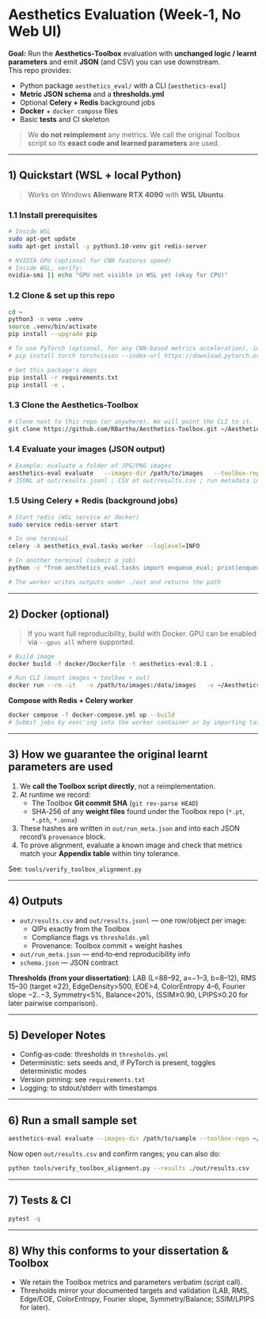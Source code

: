 # Aesthetics Evaluation (Week‑1, No Web UI)

**Goal:** Run the **Aesthetics‑Toolbox** evaluation with **unchanged logic / learnt parameters** and emit **JSON** (and CSV) you can use downstream.  
This repo provides:
- Python package `aesthetics_eval/` with a CLI (`aesthetics-eval`)
- **Metric JSON schema** and a **thresholds.yml**
- Optional **Celery + Redis** background jobs
- **Docker** + `docker compose` files
- Basic **tests** and CI skeleton

> We **do not reimplement** any metrics. We call the original Toolbox script so its **exact code and learned parameters** are used.

---

## 1) Quickstart (WSL + local Python)

> Works on Windows **Alienware RTX 4090** with **WSL Ubuntu**.

### 1.1 Install prerequisites
```bash
# Inside WSL
sudo apt-get update
sudo apt-get install -y python3.10-venv git redis-server

# NVIDIA GPU (optional for CNN features speed)
# Inside WSL, verify:
nvidia-smi || echo "GPU not visible in WSL yet (okay for CPU)"
```

### 1.2 Clone & set up this repo
```bash
cd ~
python3 -m venv .venv
source .venv/bin/activate
pip install --upgrade pip

# To use PyTorch (optional, for any CNN-based metrics acceleration), install per PyTorch docs for your CUDA:
# pip install torch torchvision --index-url https://download.pytorch.org/whl/cu121

# Get this package's deps
pip install -r requirements.txt
pip install -e .
```

### 1.3 Clone the **Aesthetics-Toolbox**
```bash
# Clone next to this repo (or anywhere). We will point the CLI to it.
git clone https://github.com/RBartho/Aesthetics-Toolbox.git ~/Aesthetics-Toolbox
```

### 1.4 Evaluate your images (JSON output)
```bash
# Example: evaluate a folder of JPG/PNG images
aesthetics-eval evaluate   --images-dir /path/to/images   --toolbox-repo ~/Aesthetics-Toolbox   --out-dir /path to out   --thresholds path to thresholds.yml   --emit-jsonl
# JSONL at out/results.jsonl ; CSV at out/results.csv ; run metadata in out/run_meta.json
```

### 1.5 Using Celery + Redis (background jobs)
```bash
# Start redis (WSL service or docker)
sudo service redis-server start

# In one terminal
celery -A aesthetics_eval.tasks worker --loglevel=INFO

# In another terminal (submit a job)
python -c "from aesthetics_eval.tasks import enqueue_eval; print(enqueue_eval('/path/to/images','~/Aesthetics-Toolbox','thresholds.yml','./out'))"

# The worker writes outputs under ./out and returns the path
```

---

## 2) Docker (optional)

> If you want full reproducibility, build with Docker. GPU can be enabled via `--gpus all` where supported.

```bash
# Build image
docker build -f docker/Dockerfile -t aesthetics-eval:0.1 .

# Run CLI (mount images + toolbox + out)
docker run --rm -it   -v /path/to/images:/data/images   -v ~/Aesthetics-Toolbox:/opt/Aesthetics-Toolbox   -v $(pwd)/out:/workspace/out   aesthetics-eval:0.1   aesthetics-eval evaluate --images-dir /data/images --toolbox-repo /opt/Aesthetics-Toolbox --out-dir /workspace/out --emit-jsonl
```

**Compose with Redis + Celery worker**
```bash
docker compose -f docker-compose.yml up --build
# Submit jobs by exec'ing into the worker container or by importing tasks from your host
```

---

## 3) How we guarantee the original **learnt parameters** are used

1. We **call the Toolbox script directly**, not a reimplementation.  
2. At runtime we record:
   - The Toolbox **Git commit SHA** (`git rev-parse HEAD`)
   - SHA‑256 of any **weight files** found under the Toolbox repo (`*.pt`, `*.pth`, `*.onnx`)
3. These hashes are written in `out/run_meta.json` and into each JSON record’s `provenance` block.
4. To prove alignment, evaluate a known image and check that metrics match your **Appendix table** within tiny tolerance.

See: `tools/verify_toolbox_alignment.py`

---

## 4) Outputs

- `out/results.csv` and `out/results.jsonl` — one row/object per image:
  - QIPs exactly from the Toolbox
  - Compliance flags vs `thresholds.yml`
  - Provenance: Toolbox commit + weight hashes
- `out/run_meta.json` — end‑to‑end reproducibility info
- `schema.json` — JSON contract

**Thresholds (from your dissertation)**: LAB (L=88–92, a=−1–3, b=8–12), RMS 15–30 (target ≈22), EdgeDensity>500, EOE>4, ColorEntropy 4–6, Fourier slope −2..−3, Symmetry<5%, Balance<20%, (SSIM≥0.90, LPIPS≤0.20 for later pairwise comparison).

---

## 5) Developer Notes

- Config‑as‑code: thresholds in `thresholds.yml`
- Deterministic: sets seeds and, if PyTorch is present, toggles deterministic modes
- Version pinning: see `requirements.txt`
- Logging: to stdout/stderr with timestamps

---

## 6) Run a small sample set

```bash
aesthetics-eval evaluate --images-dir /path/to/sample --toolbox-repo ~/Aesthetics-Toolbox --out-dir ./out --emit-jsonl
```

Now open `out/results.csv` and confirm ranges; you can also do:
```bash
python tools/verify_toolbox_alignment.py --results ./out/results.csv
```

---

## 7) Tests & CI

```bash
pytest -q
```

---

## 8) Why this conforms to your dissertation & Toolbox

- We retain the Toolbox metrics and parameters verbatim (script call).  
- Thresholds mirror your documented targets and validation (LAB, RMS, Edge/EOE, ColorEntropy, Fourier slope, Symmetry/Balance; SSIM/LPIPS for later).

